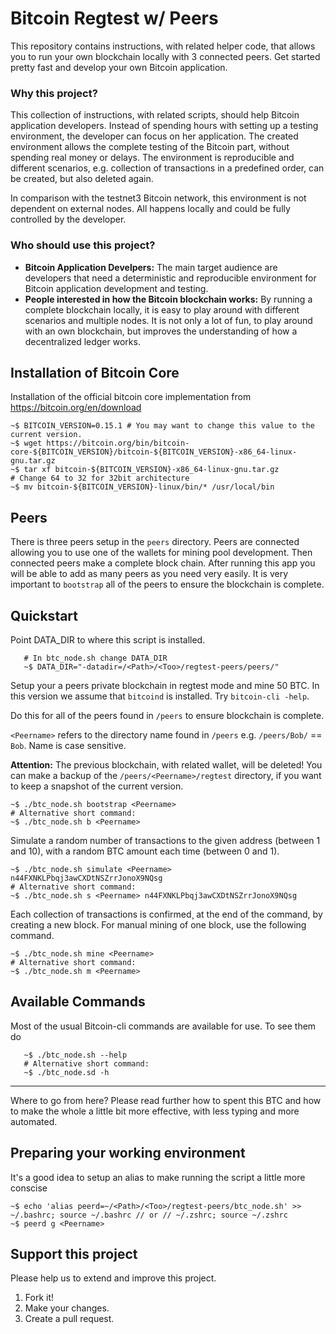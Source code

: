 # Bitcoin Regtest w/ Peers #

This repository contains instructions, with related helper code, that allows you to run your own blockchain locally with 3 connected peers. Get started pretty fast and develop your own Bitcoin application.

### Why this project?

This collection of instructions, with related scripts, should help Bitcoin
application developers. Instead of spending hours with setting up a testing
environment, the developer can focus on her application. The created environment allows the complete testing of the Bitcoin part, without spending real money or delays. The environment is reproducible and different scenarios, e.g. collection of transactions in a predefined order, can be created, but also deleted again.

In comparison with the testnet3 Bitcoin network, this environment is not
dependent on external nodes. All happens locally and could be fully controlled
by the developer.

### Who should use this project?

* **Bitcoin Application Develpers:** The main target audience are developers
that need a deterministic and reproducible environment for Bitcoin application
development and testing.
* **People interested in how the Bitcoin blockchain works:** By running a
complete blockchain locally, it is easy to play around with different scenarios
and multiple nodes. It is not only a lot of fun, to play around with an own
blockchain, but improves the understanding of how a decentralized ledger works.

## Installation of Bitcoin Core ##

Installation of the official bitcoin core implementation from
https://bitcoin.org/en/download

    ~$ BITCOIN_VERSION=0.15.1 # You may want to change this value to the current version.
    ~$ wget https://bitcoin.org/bin/bitcoin-core-${BITCOIN_VERSION}/bitcoin-${BITCOIN_VERSION}-x86_64-linux-gnu.tar.gz    
    ~$ tar xf bitcoin-${BITCOIN_VERSION}-x86_64-linux-gnu.tar.gz    
    # Change 64 to 32 for 32bit architecture
    ~$ mv bitcoin-${BITCOIN_VERSION}-linux/bin/* /usr/local/bin

## Peers ##

There is three peers setup in the `peers` directory. Peers are connected allowing you to use one of the wallets for mining pool development. Then connected peers make a complete block chain. After running this app you will be able to add as many peers as you need very easily. It is very important to `bootstrap` all of the peers to ensure the blockchain is complete.

## Quickstart ##

Point DATA_DIR to where this script is installed.

```
   # In btc_node.sh change DATA_DIR
   ~$ DATA_DIR="-datadir=/<Path>/<Too>/regtest-peers/peers/"   
```

Setup your a peers private blockchain in regtest mode and mine 50 BTC. In this
version we assume that `bitcoind` is installed. Try `bitcoin-cli -help`. 

Do this for all of the peers found in `/peers` to ensure blockchain is complete. 

`<Peername>` refers to the directory name found in `/peers` e.g. `/peers/Bob/` == `Bob`. Name is case sensitive.

**Attention:** The previous blockchain, with related wallet, will be deleted!
You can make a backup of the `/peers/<Peername>/regtest` directory, if you want to
keep a snapshot of the current version.

    ~$ ./btc_node.sh bootstrap <Peername>
    # Alternative short command:
    ~$ ./btc_node.sh b <Peername>

Simulate a random number of transactions to the given address (between 1 and 10), with a random BTC amount each time (between 0 and 1).

    ~$ ./btc_node.sh simulate <Peername> n44FXNKLPbqj3awCXDtNSZrrJonoX9NQsg
    # Alternative short command:
    ~$ ./btc_node.sh s <Peername> n44FXNKLPbqj3awCXDtNSZrrJonoX9NQsg

Each collection of transactions is confirmed¸ at the end of the command, by
creating a new block. For manual mining of one block, use the following
command.

    ~$ ./btc_node.sh mine <Peername>
    # Alternative short command:
    ~$ ./btc_node.sh m <Peername>

## Available Commands ##

Most of the usual Bitcoin-cli commands are available for use. To see them do
```
   ~$ ./btc_node.sh --help
   # Alternative short command:
   ~$ ./btc_node.sd -h
```
----

Where to go from here? Please read further how to spent this BTC and how to make
 the whole a little bit more effective, with less typing and more automated.

## Preparing your working environment ##

It's a good idea to setup an alias to make running the script a little more conscise

    ~$ echo 'alias peerd=~/<Path>/<Too>/regtest-peers/btc_node.sh' >> ~/.bashrc; source ~/.bashrc // or // ~/.zshrc; source ~/.zshrc 
    ~$ peerd g <Peername>

## Support this project ##

Please help us to extend and improve this project.

1. Fork it!
2. Make your changes.
3. Create a pull request.
